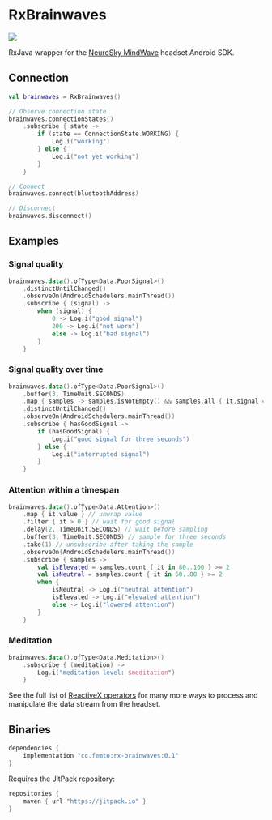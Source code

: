 # RxBrainwaves

[![](https://jitpack.io/v/cc.femto/rx-brainwaves.svg)](https://jitpack.io/#cc.femto/rx-brainwaves)

RxJava wrapper for the [NeuroSky MindWave](http://developer.neurosky.com/) headset Android SDK.

## Connection
```kotlin
val brainwaves = RxBrainwaves()
```
```kotlin
// Observe connection state
brainwaves.connectionStates()
    .subscribe { state ->
        if (state == ConnectionState.WORKING) {
            Log.i("working")
        } else {
            Log.i("not yet working")
        }
    }

// Connect
brainwaves.connect(bluetoothAddress)

// Disconnect
brainwaves.disconnect()
```


## Examples

### Signal quality
```kotlin
brainwaves.data().ofType<Data.PoorSignal>()
    .distinctUntilChanged()
    .observeOn(AndroidSchedulers.mainThread())
    .subscribe { (signal) ->
        when (signal) {
            0 -> Log.i("good signal")
            200 -> Log.i("not worn")
            else -> Log.i("bad signal")
        }
    }
```
    
### Signal quality over time
```kotlin
brainwaves.data().ofType<Data.PoorSignal>()
    .buffer(3, TimeUnit.SECONDS)
    .map { samples -> samples.isNotEmpty() && samples.all { it.signal == 0 } }
    .distinctUntilChanged()
    .observeOn(AndroidSchedulers.mainThread())
    .subscribe { hasGoodSignal ->
        if (hasGoodSignal) {
            Log.i("good signal for three seconds")
        } else {
            Log.i("interrupted signal")
        }
    }
```

### Attention within a timespan
```kotlin
brainwaves.data().ofType<Data.Attention>()
    .map { it.value } // unwrap value
    .filter { it > 0 } // wait for good signal
    .delay(2, TimeUnit.SECONDS) // wait before sampling
    .buffer(3, TimeUnit.SECONDS) // sample for three seconds
    .take(1) // unsubscribe after taking the sample
    .observeOn(AndroidSchedulers.mainThread())
    .subscribe { samples ->
        val isElevated = samples.count { it in 80..100 } >= 2
        val isNeutral = samples.count { it in 50..80 } >= 2
        when {
            isNeutral -> Log.i("neutral attention")
            isElevated -> Log.i("elevated attention")
            else -> Log.i("lowered attention")
        }
    }
```

### Meditation
```kotlin
brainwaves.data().ofType<Data.Meditation>()
    .subscribe { (meditation) ->
        Log.i("meditation level: $meditation")
    }
```

See the full list of [ReactiveX operators](http://reactivex.io/documentation/operators.html) for many more ways to process and manipulate the data stream from the headset.


## Binaries
```gradle
dependencies {
    implementation "cc.femto:rx-brainwaves:0.1"
}
```

Requires the JitPack repository:
```gradle
repositories {
    maven { url "https://jitpack.io" }
}
```

